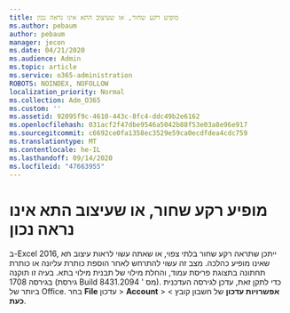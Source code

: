 ```yaml
---
title: מופיע רקע שחור, או שעיצוב התא אינו נראה נכון
ms.author: pebaum
author: pebaum
manager: jecon
ms.date: 04/21/2020
ms.audience: Admin
ms.topic: article
ms.service: o365-administration
ROBOTS: NOINDEX, NOFOLLOW
localization_priority: Normal
ms.collection: Adm_O365
ms.custom: ''
ms.assetid: 92095f9c-4610-443c-8fc4-ddc49b2e6162
ms.openlocfilehash: 031acf2f47dbe9546a5042b88f53e03a8e96e917
ms.sourcegitcommit: c6692ce0fa1358ec3529e59ca0ecdfdea4cdc759
ms.translationtype: MT
ms.contentlocale: he-IL
ms.lasthandoff: 09/14/2020
ms.locfileid: "47663955"
---
```

# <a name="a-black-background-appears-or-cell-formatting-doesnt-look-right"></a>מופיע רקע שחור, או שעיצוב התא אינו נראה נכון

ב-Excel 2016, ייתכן שתראה רקע שחור בלתי צפוי, או שאתה עשוי לראות עיצוב תא שאינו מופיע כהלכה. מצב זה עשוי להתרחש לאחר הוספת כותרת עליונה או כותרת תחתונה בתצוגת פריסת עמוד, והחלת מילוי של תבנית מילוי בתא. בעיה זו תוקנה בגירסה 1708 (גירסת Build מס ' 8431.2094). כדי לתקן זאת, עדכן לגירסה העדכנית ביותר של Office. בחר **File** עדכון \> **Account** \> **אפשרויות עדכון** של חשבון קובץ \> **כעת**.
  

